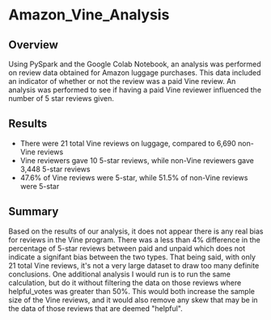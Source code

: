 # Amazon_Vine_Analysis

## Overview
Using PySpark and the Google Colab Notebook, an analysis was performed on review data obtained for Amazon luggage purchases.  This data included an indicator of whether or not the review was a paid Vine review. An analysis was performed to see if having a paid Vine reviewer influenced the number of 5 star reviews given.

## Results


 - There were 21 total Vine reviews on luggage, compared to 6,690 non-Vine reviews
 - Vine reviewers gave 10 5-star reviews, while non-Vine reviewers gave 3,448 5-star reviews
 - 47.6% of Vine reviews were 5-star, while 51.5% of non-Vine reviews were 5-star

## Summary
Based on the results of our analysis, it does not appear there is any real bias for reviews in the Vine program.  There was a less than 4% difference in the percentage of 5-star reviews between paid and unpaid which does not indicate a signifant bias between the two types.  That being said, with only 21 total Vine reviews, it's not a very large dataset to draw too many definite conclusions.  One additional analysis I would run is to run the same calculation, but do it without filtering the data on those reviews where helpful_votes was greater than 50%.  This would both increase the sample size of the Vine reviews, and it would also remove any skew that may be in the data of those reviews that are deemed "helpful".
